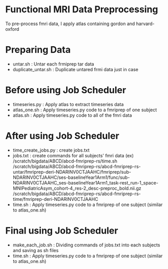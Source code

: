 # Functional MRI Data Preprocessing
To pre-process fmri data, I apply atlas containing gordon and harvard-oxford

# Preparing Data
- untar.sh : Untar each frmiprep tar data
- duplicate_untar.sh : Duplicate untared frmi data just in case

# Before using Job Scheduler
- timeseries.py : Apply atlas to extract timeseries data
- atlas_one.sh :  Apply timeseries.py code to a fmriprep of one subject
- atlas.sh : Apply timeseries.py code to all of the fmri data

# After using Job Scheduler
- time_create_jobs.py : create jobs.txt
- jobs.txt : create commands for all subjects' fmri data
(ex) /scratch/bigdata/ABCD/abcd-fmriprep-rs/time.sh /scratch/bigdata/ABCD/abcd-fmriprep-rs/abcd-fmriprep-rs-untar/fmriprep-deri-NDARINV0CTJAAHC/fmriprep/sub-NDARINV0CTJAAHC/ses-baselineYear1Arm1/func/sub-NDARINV0CTJAAHC_ses-baselineYear1Arm1_task-rest_run-1_space-MNIPediatricAsym_cohort-4_res-2_desc-preproc_bold.nii.gz /scratch/bigdata/ABCD/abcd-fmriprep-rs/abcd-fmriprep-rs-time/fmriprep-deri-NDARINV0CTJAAHC
- time.sh : Apply timeseries.py code to a fmriprep of one subject (similar to atlas_one.sh)

# Final using Job Scheduler
- make_each_job.sh : Dividing commands of jobs.txt into each subjects and saving as sh files
- time.sh : Apply timeseries.py code to a fmriprep of one subject (similar to atlas_one.sh)
